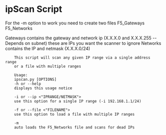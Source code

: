 # ipScan Script
For the -m option to work you need to create two files 
F5_Gateways   F5_Networks

Gateways contains the gateway and network ip (X.X.X.0 and X.X.X.255 -- Depends on subnet) these are IPs you want the scanner to ignore
Networks contains the IP and netmask (X.X.X.0/24)


        This script will scan any given IP range via a single address range
        or a file with multiple ranges

        Usage:
        ipscan.py [OPTIONS]
        -h or --help
        displays this usage notice

        -i or --ip <"IPRANGE/NETMASK">
        use this option for a single IP range (-i 192.168.1.1/24)

        -f or --file <"FILENAME">
        use this option to load a file with multiple IP ranges

        -m
        auto loads the F5_Networks file and scans for dead IPs
